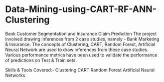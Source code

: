 # Data-Mining-using-CART-RF-ANN-Clustering

Bank Customer Segmentation and Insurance Claim Prediction
The project involved drawing inferences from 2 case studies, namely - Bank Marketing & Insurance. The concepts of 
Clustering, CART, Random Forest, Artificial Neural Network are used to draw inferences from these case studies. 
Various performance metrics have been used to validate the performance of predictions on Test & Train sets.

Skills & Tools Covered:-
Clustering
CART
Random Forest
Artificial Neural Networks
